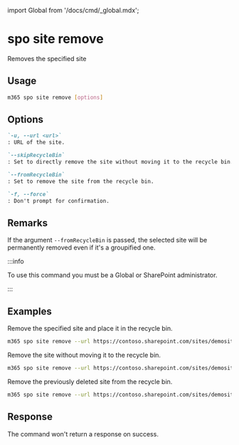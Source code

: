 <!-- DISCLAIMER: All secrets, passwords, and sensitive values in this document are examples only and not real credentials. -->
import Global from '/docs/cmd/_global.mdx';

# spo site remove

Removes the specified site

## Usage

```sh
m365 spo site remove [options]
```

## Options

```md definition-list
`-u, --url <url>`
: URL of the site.

`--skipRecycleBin`
: Set to directly remove the site without moving it to the recycle bin.

`--fromRecycleBin`
: Set to remove the site from the recycle bin.

`-f, --force`
: Don't prompt for confirmation.
```

<Global />

## Remarks

If the argument `--fromRecycleBin` is passed, the selected site will be permanently removed even if it's a groupified one.

:::info

To use this command you must be a Global or SharePoint administrator.

:::

## Examples

Remove the specified site and place it in the recycle bin.

```sh
m365 spo site remove --url https://contoso.sharepoint.com/sites/demosite
```

Remove the site without moving it to the recycle bin.

```sh
m365 spo site remove --url https://contoso.sharepoint.com/sites/demosite --skipRecycleBin
```

Remove the previously deleted site from the recycle bin.

```sh
m365 spo site remove --url https://contoso.sharepoint.com/sites/demosite --fromRecycleBin
```

## Response

The command won't return a response on success.
